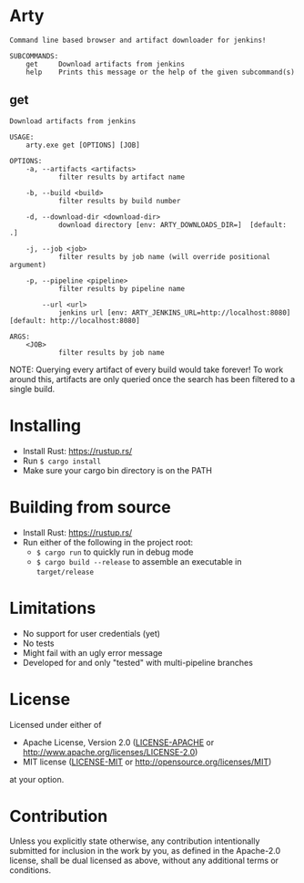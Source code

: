 # Arty
```
Command line based browser and artifact downloader for jenkins!

SUBCOMMANDS:
    get     Download artifacts from jenkins
    help    Prints this message or the help of the given subcommand(s)
```
## get
```
Download artifacts from jenkins

USAGE:
    arty.exe get [OPTIONS] [JOB]

OPTIONS:
    -a, --artifacts <artifacts>
            filter results by artifact name

    -b, --build <build>
            filter results by build number

    -d, --download-dir <download-dir>
            download directory [env: ARTY_DOWNLOADS_DIR=]  [default: .]

    -j, --job <job>
            filter results by job name (will override positional argument)

    -p, --pipeline <pipeline>
            filter results by pipeline name

        --url <url>
            jenkins url [env: ARTY_JENKINS_URL=http://localhost:8080]  [default: http://localhost:8080]

ARGS:
    <JOB>
            filter results by job name
```

NOTE: Querying every artifact of every build would take forever! To work around this, artifacts are only queried once
the search has been filtered to a single build.

# Installing
- Install Rust: https://rustup.rs/
- Run `$ cargo install`
- Make sure your cargo bin directory is on the PATH

# Building from source
- Install Rust: https://rustup.rs/
- Run either of the following in the project root:
    - `$ cargo run` to quickly run in debug mode
    - `$ cargo build --release` to assemble an executable in `target/release`

# Limitations
- No support for user credentials (yet)
- No tests
- Might fail with an ugly error message
- Developed for and only "tested" with multi-pipeline branches


# License
Licensed under either of
 * Apache License, Version 2.0
   ([LICENSE-APACHE](LICENSE-APACHE) or http://www.apache.org/licenses/LICENSE-2.0)
 * MIT license
   ([LICENSE-MIT](LICENSE-MIT) or http://opensource.org/licenses/MIT)
   
at your option.

# Contribution
Unless you explicitly state otherwise, any contribution intentionally submitted
for inclusion in the work by you, as defined in the Apache-2.0 license, shall be
dual licensed as above, without any additional terms or conditions.
